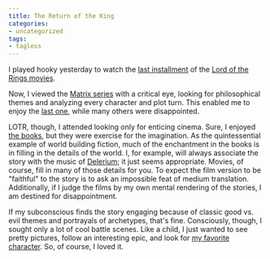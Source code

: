 ```yaml
---
title: The Return of the King
categories:
- uncategorized
tags:
- tagless
---
```


I played hooky yesterday to watch the [last
installment][1] of the [Lord of the Rings
movies][2].

   [1]: http://www.imdb.com/title/tt0167260/
   [2]: http://www.lordoftherings.net/

Now, I viewed the [Matrix
series][3] with a critical eye, looking for philosophical themes and analyzing every character and plot turn.  This enabled me to enjoy the [last
one][4], while many others were disappointed.

   [3]: http://www.whatisthematrix.com/
   [4]: http://imdb.com/title/tt0242653/

LOTR, though, I attended looking only for enticing cinema.  Sure, I enjoyed [the books][5], but they were exercise for the imagination.  As the quintessential example of world building fiction, much of the enchantment in the books is in filling in the details of the world.  I, for example, will always associate the story with the music of [Delerium][6]; it just seems appropriate.  Movies, of course, fill in many of those details for you.  To expect the film version to be "faithful" to the story is to ask an impossible feat of medium translation.  Additionally, if I judge the films by my own mental rendering of the stories, I am destined for disappointment.

   [5]: http://allconsuming.net/item.cgi?isbn=0345340426
   [6]: http://www.delerium.com/

If my subconscious finds the story engaging because of classic good vs. evil themes and portrayals of archetypes, that's fine.  Consciously, though, I sought only a lot of cool battle scenes.  Like a child, I just wanted to see pretty pictures, follow an interesting epic, and look for [my favorite character][7].  So, of course, I loved it.

   [7]: http://www.theonering.net/movie/char/treebeard.html

